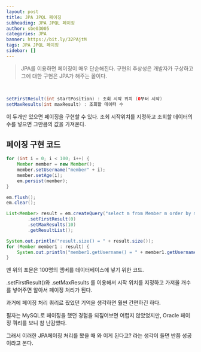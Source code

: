 ```yaml
---
layout: post
title: JPA JPQL 페이징
subheading: JPA JPQL 페이징
author: sbe03005
categories: JPA
banner: https://bit.ly/32PAjtM
tags: JPA JPQL 페이징
sidebar: []
---
```


> JPA를 이용하면 페이징이 매우 단순해진다. 구현의 추상성은 개발자가 구상하고 그에 대한 구현은 JPA가 해주는 꼴이다.

<br/>

```java
setFirstResult(int startPosition) : 조회 시작 위치 (0부터 시작)
setMaxResults(int maxResult) : 조회할 데이터 수
```

이 두개만 있으면 페이징을 구현할 수 있다. 조회 시작위치를 지정하고 조회할 데이터의 수를 넣으면 그만큼의 값을 가져온다.



## 페이징 구현 코드

```java
for (int i = 0; i < 100; i++) {
    Member member = new Member();
    member.setUsername("member" + i);
    member.setAge(i);
    em.persist(member);
}

em.flush();
em.clear();

List<Member> result = em.createQuery("select m from Member m order by m.age desc", Member.class)
        .setFirstResult(0)
        .setMaxResults(10)
        .getResultList();

System.out.println("result.size() = " + result.size());
for (Member member1 : result) {
    System.out.println("member1.getUsername() = " + member1.getUsername());
}
```

맨 위의 포문은 100명의 멤버를 데이터베이스에 넣기 위한 코드.

.setFirstResult()와 .setMaxResults 를 이용해서 시작 위치를 지정하고 가져올 개수를 넣어주면 알아서 페이징 처리가 된다.



과거에 페이징 처리 쿼리르 짰었던 기억을 생각하면 훨씬 간편하긴 하다. 

필자는 MySQL로 페이징을 했던 경험을 되짚어보면 어렵지 않았었지만, Oracle 페이징 쿼리를 보니 참 난감했다.

그래서 이러한 JPA페이징 처리를 봤을 때 와 이게 된다고? 라는 생각이 들면 반쯤 성공이라고 본다.